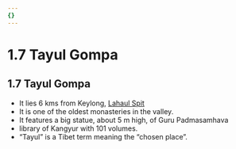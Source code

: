 ```yaml
---
{}
---
```

   
# 1.7 Tayul Gompa   
## 1.7 Tayul Gompa   
* It lies 6 kms from Keylong, [Lahaul Spit](/not_created.md)   
* It is one of the oldest monasteries in the valley.   
* It features a big statue, about 5 m high, of Guru Padmasamhava   
* library of Kangyur with 101 volumes.   
* “Tayul” is a Tibet term meaning the “chosen place”.